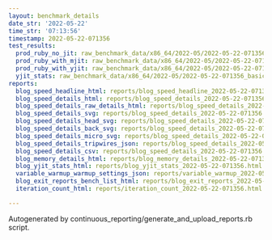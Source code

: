 ```yaml
---
layout: benchmark_details
date_str: '2022-05-22'
time_str: '07:13:56'
timestamp: 2022-05-22-071356
test_results:
  prod_ruby_no_jit: raw_benchmark_data/x86_64/2022-05/2022-05-22-071356_basic_benchmark_prod_ruby_no_jit.json
  prod_ruby_with_mjit: raw_benchmark_data/x86_64/2022-05/2022-05-22-071356_basic_benchmark_prod_ruby_with_mjit.json
  prod_ruby_with_yjit: raw_benchmark_data/x86_64/2022-05/2022-05-22-071356_basic_benchmark_prod_ruby_with_yjit.json
  yjit_stats: raw_benchmark_data/x86_64/2022-05/2022-05-22-071356_basic_benchmark_yjit_stats.json
reports:
  blog_speed_headline_html: reports/blog_speed_headline_2022-05-22-071356.html
  blog_speed_details_html: reports/blog_speed_details_2022-05-22-071356.html
  blog_speed_details_raw_details_html: reports/blog_speed_details_2022-05-22-071356.raw_details.html
  blog_speed_details_svg: reports/blog_speed_details_2022-05-22-071356.svg
  blog_speed_details_head_svg: reports/blog_speed_details_2022-05-22-071356.head.svg
  blog_speed_details_back_svg: reports/blog_speed_details_2022-05-22-071356.back.svg
  blog_speed_details_micro_svg: reports/blog_speed_details_2022-05-22-071356.micro.svg
  blog_speed_details_tripwires_json: reports/blog_speed_details_2022-05-22-071356.tripwires.json
  blog_speed_details_csv: reports/blog_speed_details_2022-05-22-071356.csv
  blog_memory_details_html: reports/blog_memory_details_2022-05-22-071356.html
  blog_yjit_stats_html: reports/blog_yjit_stats_2022-05-22-071356.html
  variable_warmup_warmup_settings_json: reports/variable_warmup_2022-05-22-071356.warmup_settings.json
  blog_exit_reports_bench_list_html: reports/blog_exit_reports_2022-05-22-071356.bench_list.html
  iteration_count_html: reports/iteration_count_2022-05-22-071356.html

---
```

Autogenerated by continuous_reporting/generate_and_upload_reports.rb script.

